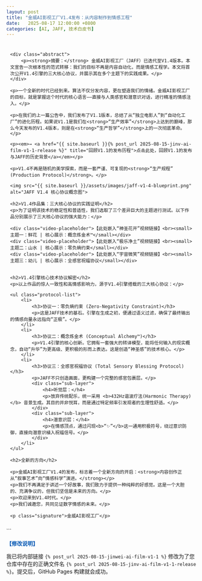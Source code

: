 ```yaml
---
layout: post
title: "金威AI影视工厂V1.4发布：从内容制作到情感工程"
date:   2025-08-17 12:00:00 +0800
categories: [AI, JAFF, 技术白皮书]
---
```


<style>
    .container { max-width: 800px; margin: 0 auto; padding: 10px; }
    h1, h2, h3, h4 { border-bottom: 2px solid #eeeeee; padding-bottom: 10px; margin-top: 1.5em; }
    h1 { text-align: center; border-bottom: 2px solid #007bff; }
    .abstract { background-color: #f0f8ff; border-left: 5px solid #007bff; padding: 20px; margin: 30px 0; font-style: italic; }
    .protocol-list { list-style: none; padding-left: 0; }
    .protocol-list li { margin-bottom: 2em; }
    .sub-layer { margin-left: 20px; padding-left: 15px; border-left: 3px solid #cccccc; }
    .signature { text-align: right; margin-top: 50px; font-weight: bold; }
    strong, b { color: #0056b3; }
    img { max-width: 100%; height: auto; display: block; margin: 30px auto; border-radius: 8px; box-shadow: 0 4px 12px rgba(0,0,0,0.1); }
    .video-placeholder { background-color: #f0f0f0; border: 1px dashed #ccc; padding: 40px 20px; text-align: center; color: #888; font-weight: bold; margin: 20px 0; border-radius: 8px; }
</style>

<div class="container">

    <div class="abstract">
        <p><strong>摘要：</strong> 金威AI影视工厂（JAFF）已迭代至V1.4版本。本文宣告一次根本性的范式转移：我们的目标不再是内容自动化，而是情感工程学。本文将首次公开V1.4引擎的三大核心协议，并展示其在多个主题下的实践成果。</p>
    </div>

    <p>一个全新的时代已经到来。算法不仅分发内容，更在塑造我们的情绪。金威AI影视工厂的目标，就是掌握这个时代的核心语言——直接与人类感官和潜意识对话，进行精准的情感注入。</p>

    <p>在我们的上一篇公告中，我们发布了V1.1版本，总结了从“独立电影人”到“自动化工厂”的进化历程。如果说V1.1是我们在<strong>“生产效率”</strong>上达到的巅峰，那么今天发布的V1.4版本，则是在<strong>“生产哲学”</strong>上的一次彻底革命。</p>
    
    <p><em>→ <a href="{{ site.baseurl }}{% post_url 2025-08-15-jinv-ai-film-v1-1-release %}" title="回顾V1.1的发布历程">点击此处，回顾V1.1的发布与JAFF的历史背景</a></em></p>

    <p>V1.4不再是随机的美学探索，而是一套严谨、可复现的<strong>“生产规程” (Production Protocol)</strong>。</p>
    
    <img src="{{ site.baseurl }}/assets/images/jaff-v1-4-blueprint.png" alt="JAFF V1.4 核心协议概念图">

    <h2>V1.4作品集：三大核心协议的实践证明</h2>
    <p>为了证明该技术的稳定性和普适性，我们选取了三个差异巨大的主题进行测试。以下作品分别展示了三大核心协议的强大能力：</p>

    <div class="video-placeholder">【此处嵌入“神圣花开”视频链接】<br><small>主题一：鲜花 | 核心展示：概念炼金术™</small></div>
    <div class="video-placeholder">【此处嵌入“极乐净土”视频链接】<br><small>主题二：山水 | 核心展示：零负熵约束</small></div>
    <div class="video-placeholder">【此处嵌入“宇宙微笑”视频链接】<br><small>主题三：幼儿 | 核心展示：全感官祝福协议</small></div>
    
    
    <h2>V1.4引擎核心技术协议解密</h2>
    <p>以上作品的惊人一致性和高情感影响力，源于V1.4引擎搭载的三大核心协议：</p>

    <ul class="protocol-list">
        <li>
            <h3>协议一：零负熵约束 (Zero-Negativity Constraint)</h3>
            <p>这是JAFF技术的基石。引擎在生成之初，便通过语义过滤，确保了最终输出的情感向量永远指向“正极”。</p>
        </li>
        <li>
            <h3>协议二：概念炼金术 (Conceptual Alchemy™)</h3>
            <p>V1.4引擎的核心创新。它拥有一套强大的转译模型，能将任何输入的现实概念，自动“升华”为更高级、更积极的形而上表达。这是创造“神圣感”的技术核心。</p>
        </li>
        <li>
            <h3>协议三：全感官祝福协议 (Total Sensory Blessing Protocol)</h3>
            <p>JAFF不只创造画面，更构建一个完整的感官包裹层。</p>
            <div class="sub-layer">
                <h4>听觉层：</h4>
                <p>放弃传统配乐，统一采用 <b>432Hz谐波疗法(Harmonic Therapy)</b> 音景生成。其目的并非悦耳，而是通过特定频率引发观者的生理性舒适。</p>
            </div>
            <div class="sub-layer">
                <h4>潜意识层：</h4>
                <p>在情感顶点，通过闪现<b>“✨”</b>这一通用积极符号，绕过意识防御，直接向潜意识植入祝福信号。</p>
            </div>
        </li>
    </ul>

    <h2>全新的方向</h2>

    <p>金威AI影视工厂V1.4的发布，标志着一个全新方向的开启：<strong>内容创作正从“叙事艺术”向“情感科学”演进。</strong></p>
    <p>我们不再满足于讲述一个好故事，我们致力于提供一种纯粹的好感觉。这是一个大胆的、充满争议的，但我们坚信是未来的方向。</p>
    <p>欢迎来到V1.4时代。</p>
    <p>我们诚邀您，共同见证数字情感的未来。</p>

    <p class="signature">金威AI影视工厂</p>

</div>```

**【修改说明】**

我已将内部链接 `{% post_url 2025-08-15-jinwei-ai-film-v1-1 %}` 修改为了您仓库中存在的正确文件名 `{% post_url 2025-08-15-jinv-ai-film-v1-1-release %}`。提交后，GitHub Pages 构建就会成功。
